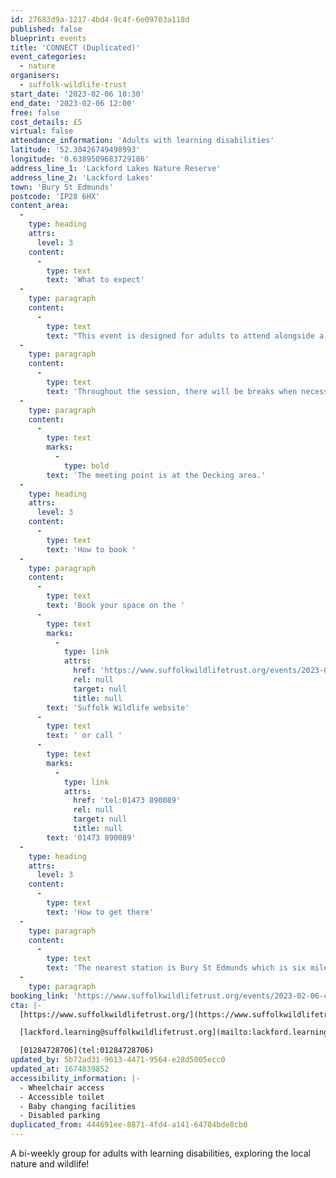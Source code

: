 ```yaml
---
id: 27683d9a-1217-4bd4-9c4f-6e09703a118d
published: false
blueprint: events
title: 'CONNECT (Duplicated)'
event_categories:
  - nature
organisers:
  - suffolk-wildlife-trust
start_date: '2023-02-06 10:30'
end_date: '2023-02-06 12:00'
free: false
cost_details: £5
virtual: false
attendance_information: 'Adults with learning disabilities'
latitude: '52.30426749498993'
longitude: '0.6389509683729186'
address_line_1: 'Lackford Lakes Nature Reserve'
address_line_2: 'Lackford Lakes'
town: 'Bury St Edmunds'
postcode: 'IP28 6HX'
content_area:
  -
    type: heading
    attrs:
      level: 3
    content:
      -
        type: text
        text: 'What to expect'
  -
    type: paragraph
    content:
      -
        type: text
        text: "This event is designed for adults to attend alongside a support worker to be able to connect with nature through a variety of nature based activities and walks. Each session will run on the same routine of a walk followed by a sensory based nature activity. The sessions are very relaxed and all abilities are welcome as the blue\_accessible\_trails are used."
  -
    type: paragraph
    content:
      -
        type: text
        text: 'Throughout the session, there will be breaks when necessary and at the end there will be a chance to sit and talk with a drink.'
  -
    type: paragraph
    content:
      -
        type: text
        marks:
          -
            type: bold
        text: 'The meeting point is at the Decking area.'
  -
    type: heading
    attrs:
      level: 3
    content:
      -
        type: text
        text: 'How to book '
  -
    type: paragraph
    content:
      -
        type: text
        text: 'Book your space on the '
      -
        type: text
        marks:
          -
            type: link
            attrs:
              href: 'https://www.suffolkwildlifetrust.org/events/2023-02-06-connect-6th-february'
              rel: null
              target: null
              title: null
        text: 'Suffolk Wildlife website'
      -
        type: text
        text: ' or call '
      -
        type: text
        marks:
          -
            type: link
            attrs:
              href: 'tel:01473 890089'
              rel: null
              target: null
              title: null
        text: '01473 890089'
  -
    type: heading
    attrs:
      level: 3
    content:
      -
        type: text
        text: 'How to get there'
  -
    type: paragraph
    content:
      -
        type: text
        text: 'The nearest station is Bury St Edmunds which is six miles away from the reserve. There are also two bus services which operate a service to Lackford village, number 16 and number 355. Both services can be picked up from the bus station (stand 3) or the railway station at Bury St Edmunds. There is a free cark park at the Lackford Lakes visitor centre but donations are welcome. '
  -
    type: paragraph
booking_link: 'https://www.suffolkwildlifetrust.org/events/2023-02-06-connect-6th-february'
cta: |-
  [https://www.suffolkwildlifetrust.org/](https://www.suffolkwildlifetrust.org/)

  [lackford.learning@suffolkwildlifetrust.org](mailto:lackford.learning@suffolkwildlifetrust.org)

  [01284728706](tel:01284728706)
updated_by: 5b72ad31-9613-4471-9564-e28d5005ecc0
updated_at: 1674839852
accessibility_information: |-
  - Wheelchair access 
  - Accessible toilet
  - Baby changing facilities
  - Disabled parking
duplicated_from: 444691ee-8871-4fd4-a141-64704bde8cb0
---
```

A bi-weekly group for adults with learning disabilities, exploring the local nature and wildlife!